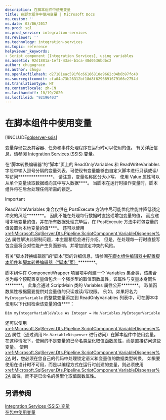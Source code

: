 ```yaml
---
description: 在脚本组件中使用变量
title: 在脚本组件中使用变量 | Microsoft Docs
ms.custom: ''
ms.date: 03/06/2017
ms.prod: sql
ms.prod_service: integration-services
ms.reviewer: ''
ms.technology: integration-services
ms.topic: reference
helpviewer_keywords:
- Script component [Integration Services], using variables
ms.assetid: 92d1881a-1ef1-43ae-b1ca-48d0536bdbc2
author: chugugrace
ms.author: chugu
ms.openlocfilehash: d27181eac591f6c66166810e9662c04b6b97fc40
ms.sourcegitcommit: cfa04a73b26312bf18d8f6296891679166e2754d
ms.translationtype: HT
ms.contentlocale: zh-CN
ms.lasthandoff: 10/19/2020
ms.locfileid: "92196403"
---
```

# <a name="using-variables-in-the-script-component"></a>在脚本组件中使用变量

[!INCLUDE[sqlserver-ssis](../../../includes/applies-to-version/sqlserver-ssis.md)]


  变量存储包及其容器、任务和事件处理程序在运行时可以使用的值。 有关详细信息，请参阅 [Integration Services (SSIS) 变量](../../../integration-services/integration-services-ssis-variables.md)。  
  
 在“脚本转换编辑器”的“脚本”页上的 ReadOnlyVariables 和 ReadWriteVariables 字段中输入逗号分隔的变量列表，可使现有变量能够由自定义脚本进行只读或读/写访问****************。 请注意，变量名称区分大小写。 使用 Value 属性可以从单个变量读取数据或向其中写入数据****。 当脚本在运行时操作变量时，脚本组件将在后台处理任何所需的锁定。  
  
> [!IMPORTANT]  
>  ReadWriteVariables 集合仅供在 PostExecute 方法中尽可能优化性能并降低锁定冲突的风险********。 因此不能在处理每行数据时直接递增包变量的值， 而应递增本地变量的值，并在所有数据处理完毕后，在 PostExecute 方法中将包变量的值设置为本地变量的值****。 还可以使用 <xref:Microsoft.SqlServer.Dts.Pipeline.ScriptComponent.VariableDispenser%2A> 属性解决此限制问题，本主题稍后会进行介绍。 但是，在处理每一行时直接写包变量将会对性能产生负面影响，并增加锁定冲突的风险。  
  
 有关“脚本转换编辑器”的“脚本”页的详细信息，请参阅[在脚本组件编辑器中配置脚本组件](../../../integration-services/extending-packages-scripting/data-flow-script-component/configuring-the-script-component-in-the-script-component-editor.md)和[脚本转换编辑器（“脚本”页）](../../data-flow/transformations/script-component.md)********。  
  
 脚本组件在 ComponentWrapper 项目项中创建一个 Variables 集合类，该集合类为每个预配置变量值包含一个强类型的取值函数属性，该属性与变量本身同名********。 此集合通过 ScriptMain 类的 Variables 属性公开********。 取值函数属性根据需要提供对变量值的只读或读/写权限。 例如，如果将名为 `MyIntegerVariable` 的整数变量添加到 ReadOnlyVariables 列表中，可在脚本中使用以下代码检索该变量的值****：  
  
 `Dim myIntegerVariableValue As Integer = Me.Variables.MyIntegerVariable`  
  
 还可以使用 <xref:Microsoft.SqlServer.Dts.Pipeline.ScriptComponent.VariableDispenser%2A> 属性（通过调用 `Me.VariableDispenser` 进行访问）在脚本组件中使用变量。 在这种情况下，使用的不是变量的已命名类型化取值函数属性，而是直接访问这些变量。 使用 <xref:Microsoft.SqlServer.Dts.Pipeline.ScriptComponent.VariableDispenser%2A> 时，您必须在您自己的代码中处理锁定语义和变量值的数据类型转换。 如果要使用在设计时不可用，而是以编程方式在运行时创建的变量，则必须使用 <xref:Microsoft.SqlServer.Dts.Pipeline.ScriptComponent.VariableDispenser%2A> 属性，而不是已命名的类型化取值函数属性。  
  
## <a name="see-also"></a>另请参阅  
 [Integration Services (SSIS) 变量](../../../integration-services/integration-services-ssis-variables.md)   
 [在包中使用变量](../../integration-services-ssis-variables.md)  
  
